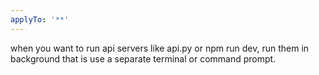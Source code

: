 ```yaml
---
applyTo: '**'
---
```

when you want to run api servers like api.py or npm run dev, run them in background that is use a separate terminal or command prompt.